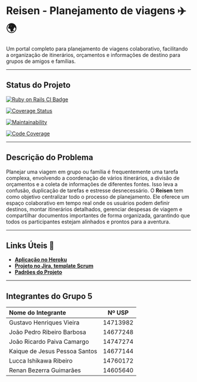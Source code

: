 # Reisen - Planejamento de viagens ✈️🌍

Um portal completo para planejamento de viagens colaborativo, facilitando a organização de itinerários, orçamentos e informações de destino para grupos de amigos e famílias.

---

## Status do Projeto

[![Ruby on Rails CI Badge](https://github.com/kaique321123/taskhub/actions/workflows/main.yml/badge.svg)](https://github.com/kaique321123/taskhub/actions/workflows/main.yml)

[![Coverage Status](https://coveralls.io/repos/github/gustavohnsv/Reisen/badge.svg)](https://coveralls.io/github/gustavohnsv/Reisen)

[![Maintainability](https://qlty.sh/gh/kaique321123/projects/Reisen/maintainability.svg)](https://qlty.sh/gh/kaique321123/projects/Reisen)

[![Code Coverage](https://qlty.sh/gh/kaique321123/projects/Reisen/coverage.svg)](https://qlty.sh/gh/kaique321123/projects/Reisen)

---

## Descrição do Problema

Planejar uma viagem em grupo ou família é frequentemente uma tarefa complexa, envolvendo a coordenação de vários itinerários, a divisão de orçamentos e a coleta de informações de diferentes fontes. Isso leva a confusão, duplicação de tarefas e estresse desnecessário.
O **Reisen** tem como objetivo centralizar todo o processo de planejamento. Ele oferece um espaço colaborativo em tempo real onde os usuários podem definir destinos, montar itinerários detalhados, gerenciar despesas de viagem e compartilhar documentos importantes de forma organizada, garantindo que todos os participantes estejam alinhados e prontos para a aventura.

---

## Links Úteis 🔗

* [**Aplicação no Heroku**](https://reisen-grupo-2025-4e079ecbb11a.herokuapp.com/)
* [**Projeto no Jira, template Scrum**](https://renan-bezerra-guima.atlassian.net/jira/software/projects/ER/boards/35)
* [**Padrões do Projeto**](https://docs.google.com/document/d/1NnjRiMTN7Aq1o_ljW0uol7TQJ1pWWNI4ZbM63vOzQ08/edit?usp=sharing)

---

## Integrantes do Grupo 5

| Nome do Integrante | Nº USP |
| :--- | :---: |
| Gustavo Henriques Vieira | 14713982 |
| João Pedro Ribeiro Barbosa | 14677248 |
| João Ricardo Paiva Camargo | 14747274 |
| Kaique de Jesus Pessoa Santos | 14677144 |
| Lucca Ishikawa Ribeiro | 14760172 |
| Renan Bezerra Guimarães | 14605640 |


